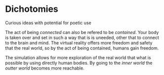 Dichotomies
===========

Curious ideas with potential for poetic use


The act of being *connected* can also be refered to be *contained*. Your body is taken over and set in such a way that is is uneeded, other that to connect to the brain and mind. The virtual reality offers more freedom and safety that the real world, so by the act of being contained, humans gain freedom.


The simulation allows for more exploration of the real world that what is possible by using directly human bodies. By going to the *inner world* the *outter world* becomes more reachable.

